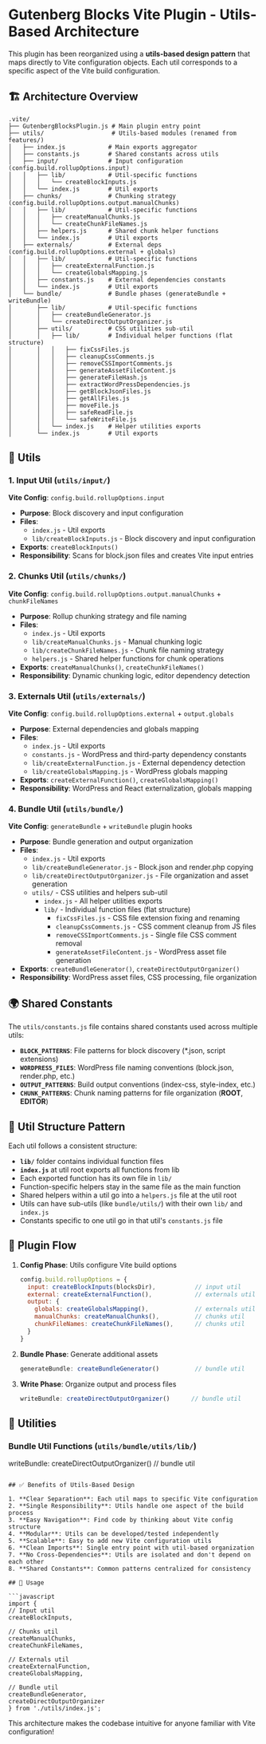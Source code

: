 # Gutenberg Blocks Vite Plugin - Utils-Based Architecture

This plugin has been reorganized using a **utils-based design pattern** that maps directly to Vite configuration objects. Each util corresponds to a specific aspect of the Vite build configuration.

## 🏗️ Architecture Overview

```
.vite/
├── GutenbergBlocksPlugin.js # Main plugin entry point
├── utils/                   # Utils-based modules (renamed from features/)
│   ├── index.js            # Main exports aggregator
│   ├── constants.js        # Shared constants across utils
│   ├── input/              # Input configuration (config.build.rollupOptions.input)
│   │   ├── lib/            # Util-specific functions
│   │   │   └── createBlockInputs.js
│   │   └── index.js        # Util exports
│   ├── chunks/             # Chunking strategy (config.build.rollupOptions.output.manualChunks)
│   │   ├── lib/            # Util-specific functions
│   │   │   ├── createManualChunks.js
│   │   │   └── createChunkFileNames.js
│   │   ├── helpers.js      # Shared chunk helper functions
│   │   └── index.js        # Util exports
│   ├── externals/          # External deps (config.build.rollupOptions.external + globals)
│   │   ├── lib/            # Util-specific functions
│   │   │   ├── createExternalFunction.js
│   │   │   └── createGlobalsMapping.js
│   │   ├── constants.js    # External dependencies constants
│   │   └── index.js        # Util exports
│   └── bundle/             # Bundle phases (generateBundle + writeBundle)
│       ├── lib/            # Util-specific functions
│       │   ├── createBundleGenerator.js
│       │   └── createDirectOutputOrganizer.js
│       ├── utils/          # CSS utilities sub-util
│       │   ├── lib/        # Individual helper functions (flat structure)
│       │   │   ├── fixCssFiles.js
│       │   │   ├── cleanupCssComments.js
│       │   │   ├── removeCSSImportComments.js
│       │   │   ├── generateAssetFileContent.js
│       │   │   ├── generateFileHash.js
│       │   │   ├── extractWordPressDependencies.js
│       │   │   ├── getBlockJsonFiles.js
│       │   │   ├── getAllFiles.js
│       │   │   ├── moveFile.js
│       │   │   ├── safeReadFile.js
│       │   │   └── safeWriteFile.js
│       │   └── index.js    # Helper utilities exports
│       └── index.js        # Util exports
```

## 🎯 Utils

### 1. **Input Util** (`utils/input/`)
**Vite Config**: `config.build.rollupOptions.input`

- **Purpose**: Block discovery and input configuration
- **Files**: 
  - `index.js` - Util exports
  - `lib/createBlockInputs.js` - Block discovery and input configuration
- **Exports**: `createBlockInputs()`
- **Responsibility**: Scans for block.json files and creates Vite input entries

### 2. **Chunks Util** (`utils/chunks/`)
**Vite Config**: `config.build.rollupOptions.output.manualChunks` + `chunkFileNames`

- **Purpose**: Rollup chunking strategy and file naming
- **Files**: 
  - `index.js` - Util exports
  - `lib/createManualChunks.js` - Manual chunking logic
  - `lib/createChunkFileNames.js` - Chunk file naming strategy
  - `helpers.js` - Shared helper functions for chunk operations
- **Exports**: `createManualChunks()`, `createChunkFileNames()`
- **Responsibility**: Dynamic chunking logic, editor dependency detection

### 3. **Externals Util** (`utils/externals/`)
**Vite Config**: `config.build.rollupOptions.external` + `output.globals`

- **Purpose**: External dependencies and globals mapping
- **Files**: 
  - `index.js` - Util exports
  - `constants.js` - WordPress and third-party dependency constants
  - `lib/createExternalFunction.js` - External dependency detection
  - `lib/createGlobalsMapping.js` - WordPress globals mapping
- **Exports**: `createExternalFunction()`, `createGlobalsMapping()`
- **Responsibility**: WordPress and React externalization, globals mapping

### 4. **Bundle Util** (`utils/bundle/`)
**Vite Config**: `generateBundle` + `writeBundle` plugin hooks

- **Purpose**: Bundle generation and output organization
- **Files**: 
  - `index.js` - Util exports
  - `lib/createBundleGenerator.js` - Block.json and render.php copying
  - `lib/createDirectOutputOrganizer.js` - File organization and asset generation
  - `utils/` - CSS utilities and helpers sub-util
    - `index.js` - All helper utilities exports
    - `lib/` - Individual function files (flat structure)
      - `fixCssFiles.js` - CSS file extension fixing and renaming
      - `cleanupCssComments.js` - CSS comment cleanup from JS files
      - `removeCSSImportComments.js` - Single file CSS comment removal
      - `generateAssetFileContent.js` - WordPress asset file generation
- **Exports**: `createBundleGenerator()`, `createDirectOutputOrganizer()`
- **Responsibility**: WordPress asset files, CSS processing, file organization

## 🌍 Shared Constants

The `utils/constants.js` file contains shared constants used across multiple utils:
- **`BLOCK_PATTERNS`**: File patterns for block discovery (*.json, script extensions)
- **`WORDPRESS_FILES`**: WordPress file naming conventions (block.json, render.php, etc.)
- **`OUTPUT_PATTERNS`**: Build output conventions (index-css, style-index, etc.)
- **`CHUNK_PATTERNS`**: Chunk naming patterns for file organization (__ROOT__, __EDITOR__)

## 📂 Util Structure Pattern

Each util follows a consistent structure:
- **`lib/`** folder contains individual function files
- **`index.js`** at util root exports all functions from lib
- Each exported function has its own file in `lib/`
- Function-specific helpers stay in the same file as the main function
- Shared helpers within a util go into a `helpers.js` file at the util root
- Utils can have sub-utils (like `bundle/utils/`) with their own `lib/` and `index.js`
- Constants specific to one util go in that util's `constants.js` file

## 🔄 Plugin Flow

1. **Config Phase**: Utils configure Vite build options
   ```javascript
   config.build.rollupOptions = {
     input: createBlockInputs(blocksDir),           // input util
     external: createExternalFunction(),            // externals util
     output: {
       globals: createGlobalsMapping(),             // externals util  
       manualChunks: createManualChunks(),          // chunks util
       chunkFileNames: createChunkFileNames(),      // chunks util
     }
   }
   ```

2. **Bundle Phase**: Generate additional assets
   ```javascript
   generateBundle: createBundleGenerator()          // bundle util
   ```

3. **Write Phase**: Organize output and process files
   ```javascript
   writeBundle: createDirectOutputOrganizer()      // bundle util
   ```

## 🧩 Utilities

### Bundle Util Functions (`utils/bundle/utils/lib/`)
   writeBundle: createDirectOutputOrganizer()      // bundle util
   ```

## ✅ Benefits of Utils-Based Design

1. **Clear Separation**: Each util maps to specific Vite configuration
2. **Single Responsibility**: Utils handle one aspect of the build process
3. **Easy Navigation**: Find code by thinking about Vite config structure
4. **Modular**: Utils can be developed/tested independently
5. **Scalable**: Easy to add new Vite configuration utils
6. **Clean Imports**: Single entry point with util-based organization
7. **No Cross-Dependencies**: Utils are isolated and don't depend on each other
8. **Shared Constants**: Common patterns centralized for consistency

## 🚀 Usage

```javascript
import {
  // Input util
  createBlockInputs,
  
  // Chunks util  
  createManualChunks,
  createChunkFileNames,
  
  // Externals util
  createExternalFunction,
  createGlobalsMapping,
  
  // Bundle util
  createBundleGenerator,
  createDirectOutputOrganizer
} from './utils/index.js';
```

This architecture makes the codebase intuitive for anyone familiar with Vite configuration!
